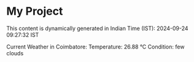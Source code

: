 # My Project

This content is dynamically generated in Indian Time (IST): 2024-09-24 09:27:32 IST


Current Weather in Coimbatore:
Temperature: 26.88 °C
Condition: few clouds
